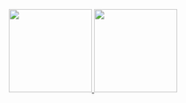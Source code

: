 <!--
- 👋 Hi, I’m @DouglasLeal
- 👀 I’m interested in ...
- 🌱 I’m currently learning ...
- 💞️ I’m looking to collaborate on ...
- 📫 How to reach me ...
-->

<div align="center">
  <a href="https://Leonardofilipe-dev">
  <img height="150em" src="https://github-readme-stats.vercel.app/api/top-langs/?username=Leonardofilipe-dev&layout=compact&langs_count=7&theme=dracula"/>
  <img height="150em" src="https://github-readme-stats.vercel.app/api?username=Leonardofilipe-dev&show_icons=true&theme=dracula&include_all_commits=true&count_private=true"/>
</div>

<!---
Leonardofilipe-dev/Leonardofilipe-dev is a ✨ special ✨ repository because its `README.md` (this file) appears on your GitHub profile.
You can click the Preview link to take a look at your changes.
--->
